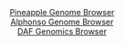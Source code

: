<div id="Pineapple_Genome_Browser" align="center">
  <a href="https://igv.org/app/?sessionURL=blob:zZNdb5swFIb_i6VWm0QAQxMCUjWlWZtESdslVZKtVYUOYMAr2MQ2oTTKf58bbdpNJzUXmyZxYR_54z2PH3ZoS4SknKEAOSbumhgjA8mcN3dQVgW5gZJIFKRQSGIgQVIiCIsJCnYoBalguZjpnblSlQwsi6qqUwLLuCldE0p44Qwaaca8tIa8KCDiAhQX0roQsOUWzbadhkRQVaa.2zW7VgIKLCiqnDPJrYqwLGz0eeGvUpgRxksSlnWh6CFAqPPojImZwqfB.m4Qx0TKKWknyflgOhms3Mvl_ag3vF_ejtfL3vr0jmYMVC3IOT5xrsCP8fhm45IpXq5Ws0mbxV56Lbz5ifv59PK5ooLIc.zhvuuf9XFfo6EsIc__U9f6o0d2PkpHTTka0ezEuZgNNYaasPTlOlotrsff4enN3n20N1DB41rbgOJceAG2DdfuGV2n13kd4r5h274mJDhFwcOjgZSA.Ekvf9gh1VbaGSTJpj7oYyAuEiJQ0PFt28O.73TPvDPb9_He2KFaFH8P79Vy4Xu2M3CcXpjSQmmhk1CySprAmLmNUzN7OZJn0rJvLuQrhseL.cht6i_ecJUv7Ml48AeWBtJXH55QN_qeRP_EvPcEMVV0tG69tt74t_ZF_HWNozqHdr5wNlPwq7d_s1c8x6FJuShB6fW6oqc_bduCoMCULmyppBEtqGrXmiJvUIAdV0uLYl5wbSESWfTBNmwDd.2Pv.V094_7Hw--">Pineapple Genome Browser</a>
</div>
<div id="Alphonso_Genome_Browser" align="center">
  <a href="https://igv.org/app/?sessionURL=blob:zZJra9swFIb_i6BlA8eWfLehjCS9pV26Nl2azaUYxZEdrbakSoqdNOS_Tysb.9JB82FjYIR10OU9j54taIlUlDOQAtdGgY0QsIBa8u4WN6ImV7ghCqQlrhWxgCQlkYQVBKRbUGKl8XTy0excai1U6jhUi16DWcVt5dm4wc.c4U7ZBW.cIa9rPOcSay6VM5C45Q6t2l5H5lgI29zt2YGzwBo7uBZLzhR3BGFV3pnz8l.lvCKMNyRvVrWmLwFyk8dkXNgl_tCf3faLgih1STajxVH_ctS_806m2Vk4zKafzmfTcHZ4SyuG9UqSI3H8VE7HX1Zr0S6HMvbV2I_PRrxWQXzgHR.erAWVRB2hCMVe4scwNGAoW5D1_9Sz.eiefbv4rstgdOCeXsPPZrw5R51LUBZJX2n0.GrvEdhZoObFyrgAiqWMUgQtD4ZW4Ia9H78otiBMDCHJKUjvHyygJS4ezfL7LdAbYYwBijytXuSxAJcLIkHaSyCMUJK4gR_5MEnQztqClaz_Ht7T6SSJoNt33TAvaa2NzotcMaFszJjdFqVdPe_Jc.ISn_CLbnn97fkx2EzCujkfMPfp5sAdvG5SZAiYy18e0bT6lkz_xL23BLH1fF_hxqEY6assi78OgrPhZG24hFkzkuPr8Qj.EdB.cEouG6zNelMx05_GtVhSzLQptFTROa2p3swMR96BFLmeERcUvObGRCCr.TtoQQsF8P1vQb3dw.47">Alphonso Genome Browser</a>
</div>


<div id="DAF_Genomics_Browser" align="center">
  <a href="https://igv.org/app/?sessionURL=blob:tZFra9swFIb_iyD95Jtkx64NYTjpJVmXjSX1jFNKOLPlxKstuZKcpA357xNex2CjjEEHkpA4l_fVeY5oR4WsOEMRIhYeWhgjA8kt3y.haWv6ERoqUVRCLamBBC2poCynKDqiEqSCZPFBV26VamVk2wWU5oYy3lS5tKRrQWtK3qkt1akmsaCBZ85gL62cNzpZgQ11u.VMchvynEppOnZL2Wa9B338jK37lnTddLWqetW1NqGNFVYJ2m3FCnr4i5H_oKxX9S5Ol3Fff0OfZsUovpnFX9zLZHXtT1bJp2ma.OnZstowUJ2goyw7TD6Tb7PxPHnOIHu4GL6_3bkDMt4xlQ3ci7PLQ1sJKkc4wOdu6AWuj04GqnneaQgo3wocYc8IyLlBPM98ubpDX09B8ApFd_cGUgLyB51.d0TqqdWokKSPXU_NQFwUVKDIDB0nwGFIhl7gOWGIT8YRdaJ.Y5ZXySIMHBIT4ltfodH6ZVX3A9RCfwbfCuRvnfX.V1BNejtfLYIBuTo4eDrH195irCZskw4fp8kroAz06sdKLhpQOvTj.YIFaq3XUKZ.cXFP96fv">DAF Genomics Browser</a>
</div>

